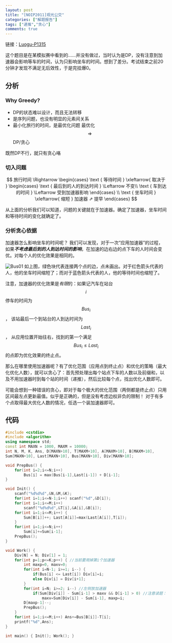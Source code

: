 ```yaml
---
layout: post
title: "[NOIP2011]观光公交"
categories: ["解题报告"]
tags: ["递推","贪心"]
comments: true
---
```


链接：[Luogu-P1315](https://www.luogu.org/problem/show?pid=1315)

这个题目是在某模拟赛中看到的……并没有做过，当时认为是DP，没有注意到加速器会影响等车的时间，认为只影响坐车的时间。想到了差分。考试结束之前20分钟才发现不满足无后效性，于是完挂爆0。
## 分析

### Why Greedy?

- DP的状态难以设计，而且无法转移
- 是序列问题，也没有明显的元素间关系
- 最小化旅行的时间，是最优化问题
最优化 $$ \Rightarrow $$ DP/贪心

既然DP不行，就只有贪心咯
<!--more-->
### 切入问题

$$ 
旅行时间 \Rightarrow \begin{cases}
  \text { 等待时间 } \xleftarrow{ 取决于 }
 \begin{cases}
   \text { 最后到的人的到达时间 }  \Leftarrow 不变\\
   \text { 车到达的时间 } \Leftarrow 受到加速器影响
 \end{cases} \\
 \text { 坐车时间 }  \xleftarrow{ 缩短 } 加速器  ⇗ 提早
\end{cases}
$$

从上面的分析我们可以知道，问题的关键就在于加速器。确定了加速器，坐车时间和等待时间的变化就确定了。
### 分析贪心依据

加速器怎么影响坐车的时间呢？ 我们可以发现，对于一次“应用加速器”的过程，如果***不考虑最后到的人到达时间的影响***，在加速的边右边的点下车的人时间会变优。对每个人的优化效果是相同的。

![Bus01](https://panda2134.github.io/img/Bus01.PNG)
如上图，绿色块代表连接两个点的边，点未画出。对于红色箭头代表的人，他的坐车时间缩短了；而对于蓝色箭头代表的人，他的等待时间也缩短了。

注意，加速器的优化效果是*有限*的：如果记汽车在站台 $$i$$ 停车的时间为 $$Bus_i$$， 该站最后一个到站台的人到达时间为$$Last_i$$， 从应用位置开始往右，找到的第一个满足 $$ Bus_i \leq Last_i $$ 的点即为优化效果的终止点。

那么在哪里使用加速器呢？有了优化范围（应用点到终止点）和优化的策略（最大化优化人数），就可以贪心了：首先预处理出每个站点下车的人数以及前缀和，以及不用加速器时到每个站的时间（递推），然后比较每个点，找出优化人数即可。

可能会想到一种错误的贪心，即对于每个极大的优化范围（两侧都是终止点）只用区间最左点更新最值。似乎是正确的，但是没有考虑边权非负的限制！
对于有多个点取得最大优化人数的情况，任选一个装加速器即可。

## 代码

```cpp
#include <cstdio>
#include <algorithm>
using namespace std;
const int MAXN = 1000, MAXM = 10000;
int N, M, K, Ans, D[MAXN+10], T[MAXM+10], A[MAXM+10], B[MAXM+10],
Sum[MAXN+10], Last[MAXN+10], Bus[MAXN+10], Div[MAXN+10];

void PrepBus() {
	for(int i=2;i<=N;i++) 
		Bus[i] = max(Bus[i-1],Last[i-1]) + D[i-1];
}

void Init() {
	scanf("%d%d%d",&N,&M,&K);
	for(int i=1;i<=N-1;i++) scanf("%d",&D[i]);
	for(int i=1;i<=M;i++)
		scanf("%d%d%d",&T[i],&A[i],&B[i]);
	for(int i=1;i<=M;i++) {
		Sum[B[i]]++; Last[A[i]]=max(Last[A[i]],T[i]);
	}
	for(int i=1;i<=N;i++) 
		Sum[i]+=Sum[i-1];
	PrepBus();
}

void Work() {
	Div[N] = N; Div[1] = 1; 
	for(int p=1;p<=K;p++) { //当前要用掉第i个加速器 
		int maxp=0, maxv=0;
		for(int i=N-1; i>=1; i--) {
			if(Bus[i] <= Last[i]) Div[i]=i;
			else Div[i] = Div[i+1];
		}
		for(int i=N; i>=2; i--) //左侧放加速器
			if(Sum[Div[i]] - Sum[i-1] > maxv && D[i-1] > 0) //注意读题：边权非负，则要装加速器的边的权值为正 
				maxv=Sum[Div[i]] - Sum[i-1], maxp=i;
		D[maxp-1]--;
		PrepBus();
	}
	for(int i=1;i<=M;i++) Ans+=Bus[B[i]]-T[i];
	printf("%d",Ans);
}

int main() { Init(); Work(); }
```

